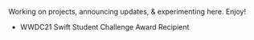

Working on projects, announcing updates, & experimenting here. Enjoy!


- WWDC21 Swift Student Challenge Award Recipient
